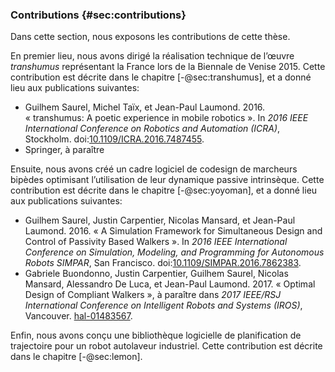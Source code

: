 ### Contributions {#sec:contributions}

Dans cette section, nous exposons les contributions de cette thèse.

En premier lieu, nous avons dirigé la réalisation technique de l’œuvre *transhumus* représentant la France lors de la
Biennale de Venise 2015. Cette contribution est décrite dans le chapitre [-@sec:transhumus], et a donné lieu aux
publications suivantes:

- Guilhem Saurel, Michel Taïx, et Jean-Paul Laumond. 2016. « transhumus: A poetic experience in mobile robotics ». In
  *2016 IEEE International Conference on Robotics and Automation (ICRA)*, Stockholm.
  doi:[10.1109/ICRA.2016.7487455](https://doi.org/\%2010.1109/ICRA.2016.7487455).
- Springer, à paraître

Ensuite, nous avons créé un cadre logiciel de codesign de marcheurs bipèdes optimisant l’utilisation de leur dynamique
passive intrinsèque. Cette contribution est décrite dans le chapitre [-@sec:yoyoman], et a donné lieu aux publications
suivantes:

- Guilhem Saurel, Justin Carpentier, Nicolas Mansard, et Jean-Paul Laumond. 2016. « A Simulation Framework for
  Simultaneous Design and Control of Passivity Based Walkers ». In *2016 IEEE International Conference on
  Simulation, Modeling, and Programming for Autonomous Robots SIMPAR*, San Francisco.
  doi:[10.1109/SIMPAR.2016.7862383](https://doi.org/10.1109/SIMPAR.2016.7862383).
- Gabriele Buondonno, Justin Carpentier, Guilhem Saurel, Nicolas Mansard, Alessandro De Luca, et Jean-Paul Laumond. 2017.
  « Optimal Design of Compliant Walkers », à paraître dans *2017 IEEE/RSJ International Conference on Intelligent
  Robots and Systems (IROS)*, Vancouver. [hal-01483567](https://hal.archives-ouvertes.fr/hal-01483567).

Enfin, nous avons conçu une bibliothèque logicielle de planification de trajectoire pour un robot autolaveur
industriel. Cette contribution est décrite dans le chapitre [-@sec:lemon].
